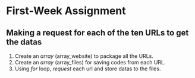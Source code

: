 # First-Week Assignment

## Making a request for each of the ten URLs to get the datas


 1.  Create an *array* (array_website) to package all the URLs.
2.  Create an *array* (array_files) for saving codes from each URL.
3.  Using *for* loop, *request* each url and store datas to the files.